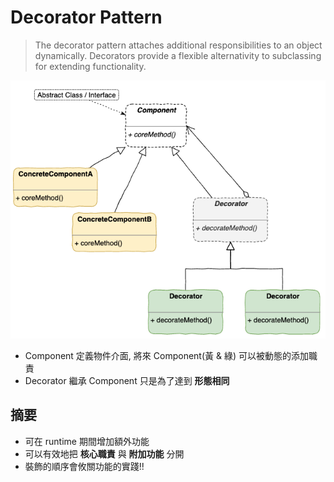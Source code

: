 # Decorator Pattern

> The decorator pattern attaches additional responsibilities to an object dynamically. Decorators provide a flexible alternativity to subclassing for extending functionality.

![Decorator](../../images/Decorator.png)

- Component 定義物件介面, 將來 Component(黃 & 綠) 可以被動態的添加職責
- Decorator 繼承 Component 只是為了達到 **形態相同**

## 摘要
- 可在 runtime 期間增加額外功能
- 可以有效地把 **核心職責** 與 **附加功能** 分開
- 裝飾的順序會攸關功能的實踐!!
